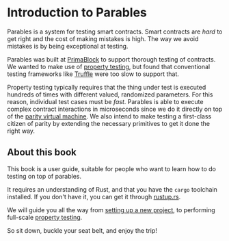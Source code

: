 # Introduction to Parables

Parables is a system for testing smart contracts.
Smart contracts are _hard_ to get right and the cost of making mistakes is high.
The way we avoid mistakes is by being exceptional at testing.

Parables was built at [PrimaBlock] to support thorough testing of contracts.
We wanted to make use of [property testing](https://en.wikipedia.org/wiki/Property_testing),
but found that conventional testing frameworks like [Truffle](https://truffleframework.com/) were
too slow to support that.

Property testing typically requires that the thing under test is executed hundreds of times with
different valued, randomized parameters.
For this reason, individual test cases must be _fast_.
Parables is able to execute complex contract interactions in microseconds since we do it directly
on top of the [parity virtual machine]. We also intend to make testing a first-class citizen of
parity by extending the necessary primitives to get it done the right way.

## About this book

This book is a user guide, suitable for people who want to learn how to do testing on top of
parables.

It requires an understanding of Rust, and that you have the `cargo` toolchain installed.
If you don't have it, you can get it through [rustup.rs].

We will guide you all the way from [setting up a new project], to performing full-scale
[property testing].

So sit down, buckle your seat belt, and enjoy the trip!

[PrimaBlock]: https://github.com/primablock
[rustup.rs]: https://rustup.rs
[setting up a new project]: ./02_getting_started.html
[property testing]: ./04_property_testing.html
[parity virtual machine]: https://github.com/paritytech/parity

